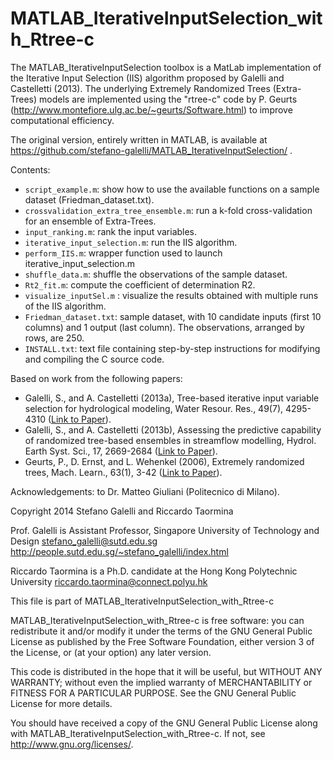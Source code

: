 MATLAB_IterativeInputSelection_with_Rtree-c
===========================================

The MATLAB_IterativeInputSelection toolbox is a MatLab implementation of the Iterative Input Selection (IIS) algorithm proposed by Galelli and Castelletti (2013). The underlying Extremely Randomized Trees (Extra-Trees) models are implemented using the "rtree-c" code by P. Geurts (http://www.montefiore.ulg.ac.be/~geurts/Software.html) to improve computational efficiency. 

The original version, entirely written in MATLAB, is available at https://github.com/stefano-galelli/MATLAB_IterativeInputSelection/ .

Contents:
* `script_example.m`: show how to use the available functions on a sample dataset (Friedman_dataset.txt).
* `crossvalidation_extra_tree_ensemble.m`: run a k-fold cross-validation for an ensemble of Extra-Trees.
* `input_ranking.m`: rank the input variables.
* `iterative_input_selection.m`: run the IIS algorithm.
* `perform_IIS.m`: wrapper function used to launch iterative_input_selection.m
* `shuffle_data.m`: shuffle the observations of the sample dataset.
* `Rt2_fit.m`: compute the coefficient of determination R2.
* `visualize_inputSel.m` : visualize the results obtained with multiple runs of the IIS algorithm.
* `Friedman_dataset.txt`: sample dataset, with 10 candidate inputs (first 10 columns) and 1 output (last column). The observations, arranged by rows, are 250.
* `INSTALL.txt`: text file containing step-by-step instructions for modifying and compiling the C source code.



Based on work from the following papers:

- Galelli, S., and A. Castelletti (2013a), Tree-based iterative input variable selection for hydrological modeling, Water Resour. Res., 49(7), 4295-4310 ([Link to Paper](http://onlinelibrary.wiley.com/doi/10.1002/wrcr.20339/abstract)).
- Galelli, S., and A. Castelletti (2013b), Assessing the predictive capability of randomized tree-based ensembles in streamflow modelling, Hydrol. Earth Syst. Sci., 17, 2669-2684 ([Link to Paper](http://www.hydrol-earth-syst-sci.net/17/2669/2013/hess-17-2669-2013.html)).
- Geurts, P., D. Ernst, and L. Wehenkel (2006), Extremely randomized trees, Mach. Learn., 63(1), 3-42 ([Link to Paper](http://link.springer.com/article/10.1007/s10994-006-6226-1)).

Acknowledgements: to Dr. Matteo Giuliani (Politecnico di Milano).


Copyright 2014 Stefano Galelli and Riccardo Taormina

Prof. Galelli is Assistant Professor, Singapore University of Technology and Design
stefano_galelli@sutd.edu.sg
http://people.sutd.edu.sg/~stefano_galelli/index.html

Riccardo Taormina is a Ph.D. candidate at the Hong Kong Polytechnic University
riccardo.taormina@connect.polyu.hk

This file is part of MATLAB_IterativeInputSelection_with_Rtree-c

MATLAB_IterativeInputSelection_with_Rtree-c is free software: you can redistribute
it and/or modify it under the terms of the GNU General Public License
as published by the Free Software Foundation, either version 3 of the
License, or (at your option) any later version.

This code is distributed in the hope that it will be useful,
but WITHOUT ANY WARRANTY; without even the implied warranty of
MERCHANTABILITY or FITNESS FOR A PARTICULAR PURPOSE.  See the
GNU General Public License for more details.

You should have received a copy of the GNU General Public License
along with MATLAB_IterativeInputSelection_with_Rtree-c. If not, see <http://www.gnu.org/licenses/>.
